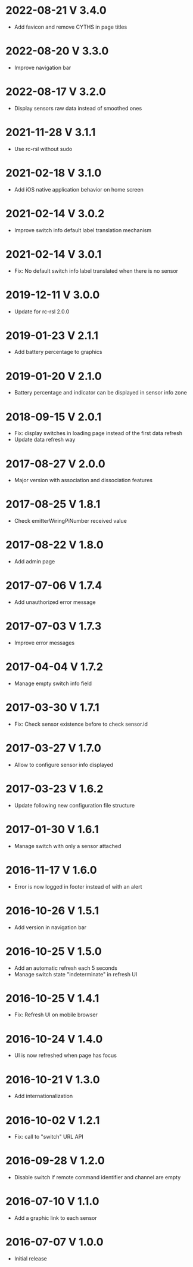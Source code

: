 # 2022-08-21 V 3.4.0
 * Add favicon and remove CYTHS in page titles
# 2022-08-20 V 3.3.0
 * Improve navigation bar
# 2022-08-17 V 3.2.0
 * Display sensors raw data instead of smoothed ones
# 2021-11-28 V 3.1.1
 * Use rc-rsl without sudo
# 2021-02-18 V 3.1.0
 * Add iOS native application behavior on home screen
# 2021-02-14 V 3.0.2
 * Improve switch info default label translation mechanism
# 2021-02-14 V 3.0.1
 * Fix: No default switch info label translated when there is no sensor
# 2019-12-11 V 3.0.0
 * Update for rc-rsl 2.0.0
 # 2019-01-23 V 2.1.1
 * Add battery percentage to graphics
 # 2019-01-20 V 2.1.0
 * Battery percentage and indicator can be displayed in sensor info zone
 # 2018-09-15 V 2.0.1
 * Fix: display switches in loading page instead of the first data refresh
 * Update data refresh way
# 2017-08-27 V 2.0.0
 * Major version with association and dissociation features
# 2017-08-25 V 1.8.1
 * Check emitterWiringPiNumber received value
# 2017-08-22 V 1.8.0
 * Add admin page
# 2017-07-06 V 1.7.4
 * Add unauthorized error message
# 2017-07-03 V 1.7.3
 * Improve error messages
# 2017-04-04 V 1.7.2
 * Manage empty switch info field
# 2017-03-30 V 1.7.1
 * Fix: Check sensor existence before to check sensor.id
# 2017-03-27 V 1.7.0
 * Allow to configure sensor info displayed
# 2017-03-23 V 1.6.2
 * Update following new configuration file structure
# 2017-01-30 V 1.6.1
 * Manage switch with only a sensor attached
# 2016-11-17 V 1.6.0
 * Error is now logged in footer instead of with an alert
# 2016-10-26 V 1.5.1
 * Add version in navigation bar
# 2016-10-25 V 1.5.0
 * Add an automatic refresh each 5 seconds
 * Manage switch state "indeterminate" in refresh UI
# 2016-10-25 V 1.4.1
 * Fix: Refresh UI on mobile browser 
# 2016-10-24 V 1.4.0
 * UI is now refreshed when page has focus
# 2016-10-21 V 1.3.0
 * Add internationalization
# 2016-10-02 V 1.2.1
 * Fix: call to "switch" URL API
# 2016-09-28 V 1.2.0
 * Disable switch if remote command identifier and channel are empty
# 2016-07-10 V 1.1.0
 * Add a graphic link to each sensor
# 2016-07-07 V 1.0.0
 * Initial release
